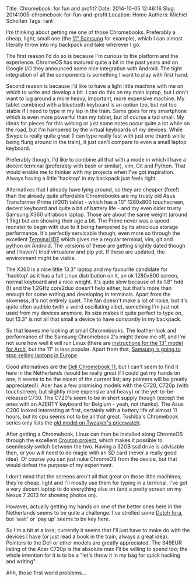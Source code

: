 Title: Chromebook: for fun and profit?
Date: 2014-10-05 12:46:16
Slug: 20141005-chromebook-for-fun-and-profit
Location: Home
Authors: Michiel Scholten
Tags: rant

I'm thinking about getting me one of those Chromebooks. Preferably a cheap, light, small one (the [11" Samsung](http://www.engadget.com/products/samsung/chromebook/2-11-inch/specs/) for example), which I can almost literally throw into my backpack and take wherever I go.

The first reason I'd do so is because I'm curious to the platform and the experience. ChromeOS has matured quite a bit in the past years and on Google I/O they announced some nice integration with Android. The tight integration of all the components is something I want to play with first hand.

Second reason is because I'd like to have a light little machine with me on which to write and develop a bit. I can do this on my main laptop, but I don't want to lug around a more heavy, important, more expensive machine. My tablet combined with a bluetooth keyboard is an option too, but not too stable if I need to type in my lap in the train. Same goes for my smartphone which is even more powerful than my tablet, but of course a tad small. My ideas for pieces for this weblog or just some notes occur quite a lot while on the road, but I'm hampered by the virtual keyboards of my devices. While Swype is really quite great (I can type really fast with just one thumb while being flung around in the train), it just can't compare to even a small laptop keyboard.

Preferably though, I'd like to combine all that with a mode in which I have a decent terminal (preferably with bash or similar), vim, Git and Python. That would enable me to thinker with my projects when I've got inspiration. Always having a little 'hacktop' in my backpack just feels right.

Alternatives that I already have lying around, so they are cheaper (free!) than the already quite affordable Chromebooks are my trusty old Asus Transformer Prime (tf201) tablet - which has a 10" 1280x800 touchscreen, decent keyboard and quite a bit of battery life - and my even older trusty Samsung X360 ultrabook laptop. Those are about the same weight (around 1.3kg) but are showing their age a bit. The Prime never was a speed monster to begin with due to it being hampered by its atrocious storage performance. It's perfectly servicable though, even more so through the excellent [Terminal IDE](http://terminal-ide.com/) which gives me a regular terminal, vim, git and python on Android. The versions of these are getting slightly dated though and I haven't tried virtualenv and pip yet. If these are updated, the environment might be viable.

The X360 is a nice little 13.3" laptop and my favourite candidate for 'hacktop' as it has a full Linux distribution on it, an ok 1280x800 screen, normal keyboard and a nice weight. It's quite slow because of its 1.8" hdd (!) and the 1.2GHz core2duo doesn't help either, but that's more than enough for some writing and developing in terminals. Apart from the slowness, it's not entirely quiet. The fan doesn't make a lot of noise, but it's quite often audible (with a weird oscillating vibe), something I'm just not used from my devices anymore. Its size makes it quite perfect to type on, but 13.3" is not all that small a device to have constantly in my backpack.

So that leaves me looking at small Chromebooks. The leather-look and performance of the Samsung Chromebook 2's might throw me off, and I'm not sure how well it will run Linux (there are [instructions for the 13" model for Arch](http://archlinuxarm.org/platforms/armv7/samsung/samsung-chromebook-2), but the 11" is less popular. Apart from that, [Samsung is going to stop selling laptops in Europe](http://www.theverge.com/2014/9/23/6834755/samsung-to-end-laptop-sales-in-europe).

Good alternatives are the [Dell Chromebook 11](http://www.engadget.com/products/dell/chromebook/11/), but I can't seem to find it here in the Netherlands (would be really great if I could get my hands on one, it seems to be the nicest of the current list; any pointers will be greatly appreciated!). Acer has a few promising models with the C720, C720p (with touchscreen, but slightly more expensive and heavy) or the yet-to-be-released C730. The C720's seem to be in short supply though (except the ones with an AZERTY keyboard for Belgium - yeah, not thanks). The Asus C200 looked interesting at first, certainly with a battery life of almost 11 hours, but its cpu seems not to be all that great. Toshiba's Chromebook series only lists the [old model on Tweaker's pricewatch](http://tweakers.net/pricewatch/372518/toshiba-cb30-102.html).

After getting a Chromebook, Linux can then be installed along ChromeOS through the excellent [Crouton project](https://github.com/dnschneid/crouton), which makes it possible to seemlessly switch between the two. Having a 32GB ssd drive is advisable then, or you will need to do magic with an SD card (never a really good idea). Of course you can just nuke ChromeOS from the device, but that would defeat the purpose of my experiment.

I don't mind that the screens aren't all that great on those little machines; they're cheap, light and I'll mostly use them for typing in a terminal. I've got a very decent laptop to do everything else on (and a pretty screen on my Nexus 7 2013 for showing photos on).

However, actually getting my hands on one of the better ones here in the Netherlands seems to be quite a challenge. I've strolled some [Dutch fora](http://gathering.tweakers.net/forum/list_messages/1460060), but 'wait' or 'pay up' seems to be key here.

So I'm a bit at a loss; currently it seems that I'll just have to make do with the devices I have (or just read a book in the train, always a great idea). Pointers to the Dell or other models are greatly appreciated. The 349EUR listing of the Acer C720p is the absolute max I'll be willing to spend too; the whole intention for it is to be a "let's throw it in my bag for quick hacking and writing".

Ahh, those first world problems...